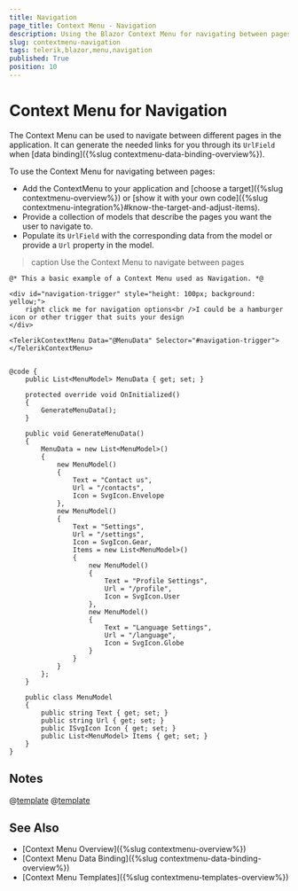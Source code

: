 ```yaml
---
title: Navigation
page_title: Context Menu - Navigation
description: Using the Blazor Context Menu for navigating between pages.
slug: contextmenu-navigation
tags: telerik,blazor,menu,navigation
published: True
position: 10
---
```


# Context Menu for Navigation

The Context Menu can be used to navigate between different pages in the application. It can generate the needed links for you through its `UrlField` when [data binding]({%slug contextmenu-data-binding-overview%}).

To use the Context Menu for navigating between pages:

* Add the ContextMenu to your application and [choose a target]({%slug contextmenu-overview%}) or [show it with your own code]({%slug contextmenu-integration%}#know-the-target-and-adjust-items).
* Provide a collection of models that describe the pages you want the user to navigate to.
* Populate its `UrlField` with the corresponding data from the model or provide a `Url` property in the model.

>caption Use the Context Menu to navigate between pages

````CSHTML
@* This a basic example of a Context Menu used as Navigation. *@

<div id="navigation-trigger" style="height: 100px; background: yellow;">
    right click me for navigation options<br />I could be a hamburger icon or other trigger that suits your design
</div>

<TelerikContextMenu Data="@MenuData" Selector="#navigation-trigger">
</TelerikContextMenu>


@code {
    public List<MenuModel> MenuData { get; set; }

    protected override void OnInitialized()
    {
        GenerateMenuData();
    }

    public void GenerateMenuData()
    {
        MenuData = new List<MenuModel>()
        {
            new MenuModel()
            {
                Text = "Contact us",
                Url = "/contacts",
                Icon = SvgIcon.Envelope
            },
            new MenuModel()
            {
                Text = "Settings",
                Url = "/settings",
                Icon = SvgIcon.Gear,
                Items = new List<MenuModel>()
                {
                    new MenuModel()
                    {
                        Text = "Profile Settings",
                        Url = "/profile",
                        Icon = SvgIcon.User
                    },
                    new MenuModel()
                    {
                        Text = "Language Settings",
                        Url = "/language",
                        Icon = SvgIcon.Globe
                    }
                }
            }
        };
    }

    public class MenuModel
    {
        public string Text { get; set; }
        public string Url { get; set; }
        public ISvgIcon Icon { get; set; }
        public List<MenuModel> Items { get; set; }
    }
}
````

## Notes

@[template](/_contentTemplates/common/navigation-components.md#navman-used)
@[template](/_contentTemplates/common/navigation-components.md#double-navigation)

## See Also

* [Context Menu Overview]({%slug contextmenu-overview%})
* [Context Menu Data Binding]({%slug contextmenu-data-binding-overview%})
* [Context Menu Templates]({%slug contextmenu-templates-overview%})
